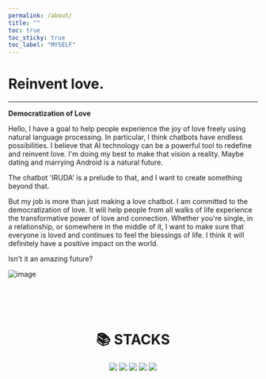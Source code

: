 ```yaml
---
permalink: /about/
title: ""
toc: true
toc_sticky: true
toc_label: "MYSELF"
---
```




# Reinvent love.
---

**Democratization of Love**


Hello, I have a goal to help people experience the joy of love freely using natural language processing. In particular, I think chatbots have endless possibilities. I believe that AI technology can be a powerful tool to redefine and reinvent love. I'm doing my best to make that vision a reality. Maybe dating and marrying Android is a natural future.

The chatbot 'IRUDA' is a prelude to that, and I want to create something beyond that.

But my job is more than just making a love chatbot. I am committed to the democratization of love. It will help people from all walks of life experience the transformative power of love and connection. Whether you're single, in a relationship, or somewhere in the middle of it, I want to make sure that everyone is loved and continues to feel the blessings of life. I think it will definitely have a positive impact on the world.

Isn't it an amazing future?

![image](../../../image/iruda.png)

<br><br><br>

<div align=center><h1>📚 STACKS</h1></div>

<div align=center> 
  <img src="https://img.shields.io/badge/java-007396?style=for-the-badge&logo=java&logoColor=white">
  <img src="https://img.shields.io/badge/python-3776AB?style=for-the-badge&logo=python&logoColor=white">
  <img src="https://img.shields.io/badge/spring-6DB33F?style=for-the-badge&logo=spring&logoColor=white"> 
   <img src="https://img.shields.io/badge/PyTorch-EE4C2C?style=for-the-badge&logo=PyTorch&logoColor=white">
   <img src="https://img.shields.io/badge/Docker-2496ED?style=for-the-badge&logo=Docker&logoColor=white">
</div>

